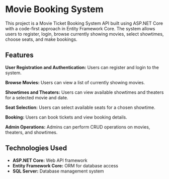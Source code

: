 ﻿# Movie Booking System
This project is a Movie Ticket Booking System API built using ASP.NET Core with a code-first approach in Entity Framework Core. The system allows users to register, login, browse currently showing movies, select showtimes, choose seats, and make bookings.

## Features
**User Registration and Authentication:** Users can register and login to the system.

**Browse Movies:** Users can view a list of currently showing movies.

**Showtimes and Theaters:** Users can view available showtimes and theaters for a selected movie and date.

**Seat Selection:** Users can select available seats for a chosen showtime.

**Booking:** Users can book tickets and view booking details.

**Admin Operations:** Admins can perform CRUD operations on movies, theaters, and showtimes.

## Technologies Used

- **ASP.NET Core:** Web API framework
- **Entity Framework Core:** ORM for database access
- **SQL Server:** Database management system